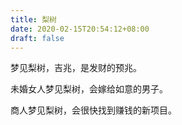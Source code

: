 ```yaml
---
title: 梨树
date: 2020-02-15T20:54:12+08:00
draft: false
---
```


梦见梨树，吉兆，是发财的预兆。

未婚女人梦见梨树，会嫁给如意的男子。

商人梦见梨树，会很快找到赚钱的新项目。

